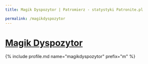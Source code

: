 ```yaml
---
title: Magik Dyspozytor | Patromierz - statystyki Patronite.pl

permalink: /magikdyspozytor
---
```


# [Magik Dyspozytor](https://patronite.pl/magikdyspozytor)

{% include profile.md name="magikdyspozytor" prefix="m" %}

